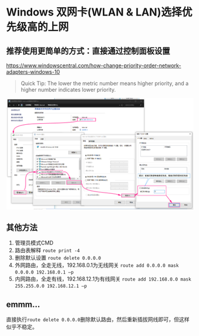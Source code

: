 # Windows 双网卡(WLAN & LAN)选择优先级高的上网

## 推荐使用更简单的方式：直接通过控制面板设置

https://www.windowscentral.com/how-change-priority-order-network-adapters-windows-10

> Quick Tip: The lower the metric number means higher priority, and a higher number indicates lower priority.

![一图解决](./images/windows-dual-link-setup.png)


## 其他方法

1. 管理员模式CMD
2. 路由表解释
    `route print -4`
3. 删除默认设置
    `route delete 0.0.0.0`
4. 外网路由，全走无线，192.168.0.1为无线网关
    `route add 0.0.0.0 mask 0.0.0.0 192.168.0.1 –p`
5. 内网路由，全走有线，192.168.12.1为有线网关
    `route add 192.168.0.0 mask 255.255.0.0 192.168.12.1 –p`

## emmm...

直接执行`route delete 0.0.0.0`删除默认路由，然后重新插拔网线即可，但这样似乎不稳定。
